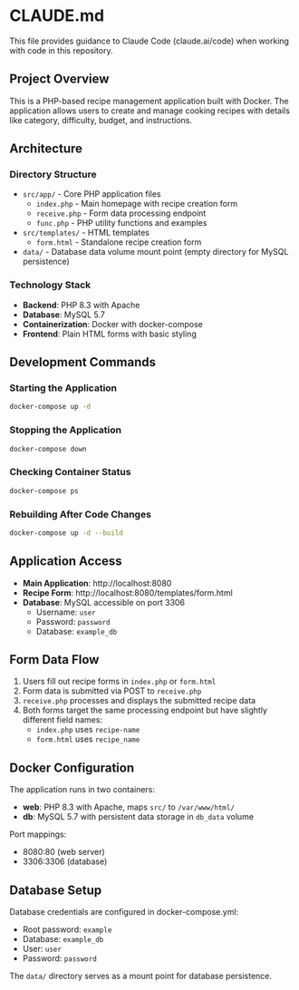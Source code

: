 # CLAUDE.md

This file provides guidance to Claude Code (claude.ai/code) when working with code in this repository.

## Project Overview

This is a PHP-based recipe management application built with Docker. The application allows users to create and manage cooking recipes with details like category, difficulty, budget, and instructions.

## Architecture

### Directory Structure
- `src/app/` - Core PHP application files
  - `index.php` - Main homepage with recipe creation form
  - `receive.php` - Form data processing endpoint
  - `func.php` - PHP utility functions and examples
- `src/templates/` - HTML templates
  - `form.html` - Standalone recipe creation form
- `data/` - Database data volume mount point (empty directory for MySQL persistence)

### Technology Stack
- **Backend**: PHP 8.3 with Apache
- **Database**: MySQL 5.7
- **Containerization**: Docker with docker-compose
- **Frontend**: Plain HTML forms with basic styling

## Development Commands

### Starting the Application
```bash
docker-compose up -d
```

### Stopping the Application  
```bash
docker-compose down
```

### Checking Container Status
```bash
docker-compose ps
```

### Rebuilding After Code Changes
```bash
docker-compose up -d --build
```

## Application Access

- **Main Application**: http://localhost:8080
- **Recipe Form**: http://localhost:8080/templates/form.html
- **Database**: MySQL accessible on port 3306
  - Username: `user`
  - Password: `password` 
  - Database: `example_db`

## Form Data Flow

1. Users fill out recipe forms in `index.php` or `form.html`
2. Form data is submitted via POST to `receive.php`
3. `receive.php` processes and displays the submitted recipe data
4. Both forms target the same processing endpoint but have slightly different field names:
   - `index.php` uses `recipe-name`
   - `form.html` uses `recipe_name`

## Docker Configuration

The application runs in two containers:
- **web**: PHP 8.3 with Apache, maps `src/` to `/var/www/html/`
- **db**: MySQL 5.7 with persistent data storage in `db_data` volume

Port mappings:
- 8080:80 (web server)
- 3306:3306 (database)

## Database Setup

Database credentials are configured in docker-compose.yml:
- Root password: `example`
- Database: `example_db`
- User: `user` 
- Password: `password`

The `data/` directory serves as a mount point for database persistence.